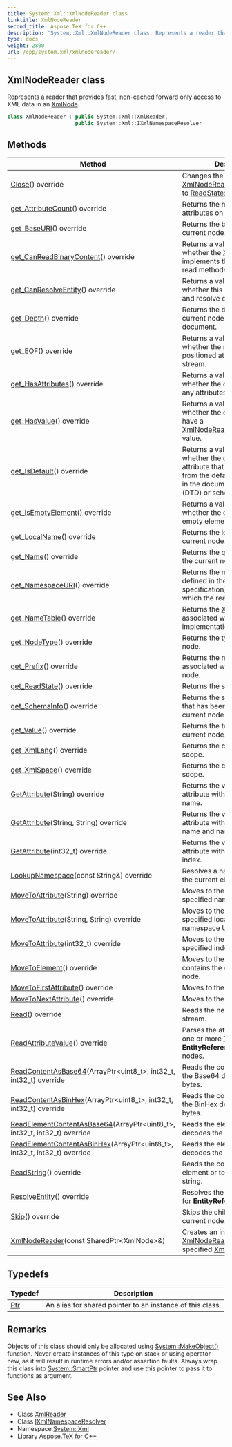 ```yaml
---
title: System::Xml::XmlNodeReader class
linktitle: XmlNodeReader
second_title: Aspose.TeX for C++
description: 'System::Xml::XmlNodeReader class. Represents a reader that provides fast, non-cached forward only access to XML data in an XmlNode in C++.'
type: docs
weight: 2800
url: /cpp/system.xml/xmlnodereader/
---
```

## XmlNodeReader class


Represents a reader that provides fast, non-cached forward only access to XML data in an [XmlNode](../xmlnode/).

```cpp
class XmlNodeReader : public System::Xml::XmlReader,
                      public System::Xml::IXmlNamespaceResolver
```

## Methods

| Method | Description |
| --- | --- |
| [Close](./close/)() override | Changes the [XmlNodeReader::get_ReadState](./get_readstate/) to [ReadState::Closed](../readstate/). |
| [get_AttributeCount](./get_attributecount/)() override | Returns the number of attributes on the current node. |
| [get_BaseURI](./get_baseuri/)() override | Returns the base URI of the current node. |
| [get_CanReadBinaryContent](./get_canreadbinarycontent/)() override | Returns a value indicating whether the [XmlNodeReader](./) implements the binary content read methods. |
| [get_CanResolveEntity](./get_canresolveentity/)() override | Returns a value indicating whether this reader can parse and resolve entities. |
| [get_Depth](./get_depth/)() override | Returns the depth of the current node in the XML document. |
| [get_EOF](./get_eof/)() override | Returns a value indicating whether the reader is positioned at the end of the stream. |
| [get_HasAttributes](./get_hasattributes/)() override | Returns a value indicating whether the current node has any attributes. |
| [get_HasValue](./get_hasvalue/)() override | Returns a value indicating whether the current node can have a [XmlNodeReader::get_Value](./get_value/) value. |
| [get_IsDefault](./get_isdefault/)() override | Returns a value indicating whether the current node is an attribute that was generated from the default value defined in the document type definition (DTD) or schema. |
| [get_IsEmptyElement](./get_isemptyelement/)() override | Returns a value indicating whether the current node is an empty element (for example, **<MyElement/>**). |
| [get_LocalName](./get_localname/)() override | Returns the local name of the current node. |
| [get_Name](./get_name/)() override | Returns the qualified name of the current node. |
| [get_NamespaceURI](./get_namespaceuri/)() override | Returns the namespace URI (as defined in the W3C Namespace specification) of the node on which the reader is positioned. |
| [get_NameTable](./get_nametable/)() override | Returns the [XmlNameTable](../xmlnametable/) associated with this implementation. |
| [get_NodeType](./get_nodetype/)() override | Returns the type of the current node. |
| [get_Prefix](./get_prefix/)() override | Returns the namespace prefix associated with the current node. |
| [get_ReadState](./get_readstate/)() override | Returns the state of the reader. |
| [get_SchemaInfo](./get_schemainfo/)() override | Returns the schema information that has been assigned to the current node. |
| [get_Value](./get_value/)() override | Returns the text value of the current node. |
| [get_XmlLang](./get_xmllang/)() override | Returns the current **xml:lang** scope. |
| [get_XmlSpace](./get_xmlspace/)() override | Returns the current **xml:space** scope. |
| [GetAttribute](./getattribute/)(String) override | Returns the value of the attribute with the specified name. |
| [GetAttribute](./getattribute/)(String, String) override | Returns the value of the attribute with the specified local name and namespace URI. |
| [GetAttribute](./getattribute/)(int32_t) override | Returns the value of the attribute with the specified index. |
| [LookupNamespace](./lookupnamespace/)(const String\&) override | Resolves a namespace prefix in the current element's scope. |
| [MoveToAttribute](./movetoattribute/)(String) override | Moves to the attribute with the specified name. |
| [MoveToAttribute](./movetoattribute/)(String, String) override | Moves to the attribute with the specified local name and namespace URI. |
| [MoveToAttribute](./movetoattribute/)(int32_t) override | Moves to the attribute with the specified index. |
| [MoveToElement](./movetoelement/)() override | Moves to the element that contains the current attribute node. |
| [MoveToFirstAttribute](./movetofirstattribute/)() override | Moves to the first attribute. |
| [MoveToNextAttribute](./movetonextattribute/)() override | Moves to the next attribute. |
| [Read](./read/)() override | Reads the next node from the stream. |
| [ReadAttributeValue](./readattributevalue/)() override | Parses the attribute value into one or more **[Text](../../system.text/)**, **EntityReference**, or **EndEntity** nodes. |
| [ReadContentAsBase64](./readcontentasbase64/)(ArrayPtr\<uint8_t\>, int32_t, int32_t) override | Reads the content and returns the Base64 decoded binary bytes. |
| [ReadContentAsBinHex](./readcontentasbinhex/)(ArrayPtr\<uint8_t\>, int32_t, int32_t) override | Reads the content and returns the BinHex decoded binary bytes. |
| [ReadElementContentAsBase64](./readelementcontentasbase64/)(ArrayPtr\<uint8_t\>, int32_t, int32_t) override | Reads the element and decodes the Base64 content. |
| [ReadElementContentAsBinHex](./readelementcontentasbinhex/)(ArrayPtr\<uint8_t\>, int32_t, int32_t) override | Reads the element and decodes the BinHex content. |
| [ReadString](./readstring/)() override | Reads the contents of an element or text node as a string. |
| [ResolveEntity](./resolveentity/)() override | Resolves the entity reference for **EntityReference** nodes. |
| [Skip](./skip/)() override | Skips the children of the current node. |
| [XmlNodeReader](./xmlnodereader/)(const SharedPtr\<XmlNode\>\&) | Creates an instance of the [XmlNodeReader](./) class using the specified [XmlNode](../xmlnode/). |
## Typedefs

| Typedef | Description |
| --- | --- |
| [Ptr](./ptr/) | An alias for shared pointer to an instance of this class. |
## Remarks



Objects of this class should only be allocated using [System::MakeObject()](../../system/makeobject/) function. Never create instances of this type on stack or using operator new, as it will result in runtime errors and/or assertion faults. Always wrap this class into [System::SmartPtr](../../system/smartptr/) pointer and use this pointer to pass it to functions as argument. 

## See Also

* Class [XmlReader](../xmlreader/)
* Class [IXmlNamespaceResolver](../ixmlnamespaceresolver/)
* Namespace [System::Xml](../)
* Library [Aspose.TeX for C++](../../)
